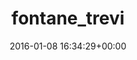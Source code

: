 ---
title:		"fontane_trevi"
mediatype:		"upload"
description:		"TBC"
date:		"2016-01-08 16:34:29+00:00"
album:		"city"
filename:		"fontane-trevi.md"
series:		""
cl_public_id:		"city/fontane_trevi"
cl_version:		1497000306
format:		"tiff"
bytes:		7479208
width:		2158
height:		1440
exposure_mode:		"Auto"
program:		"Aperture-priority AE"
aperture:		"5.6"
focal_length:		"45.0 mm"
iso:		"320"
shutter_speed:		"1/250"
metering:		"Multi-segment"
flash:		"Off, Did not fire"
white_balance:		"Custom"
colour_temp:		"6800"
has_crop:		"false"
orientation:		"Horizontal (normal)"
camera_model:		"NIKON D800"
lens_info:		"24-70mm f/2.8"
artist:		"No artist info"
x_resolution:		"300"
y_resolution:		"300"
---